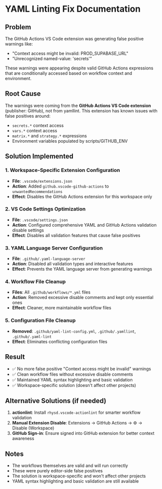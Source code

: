 # YAML Linting Fix Documentation

## Problem
The GitHub Actions VS Code extension was generating false positive warnings like:
- "Context access might be invalid: PROD_SUPABASE_URL"
- "Unrecognized named-value: 'secrets'"

These warnings were appearing despite valid GitHub Actions expressions that are conditionally accessed based on workflow context and environment.

## Root Cause
The warnings were coming from the **GitHub Actions VS Code extension** (publisher: GitHub), not from yamllint. This extension has known issues with false positives around:
- `secrets.*` context access
- `vars.*` context access  
- `matrix.*` and `strategy.*` expressions
- Environment variables populated by scripts/GITHUB_ENV

## Solution Implemented

### 1. Workspace-Specific Extension Configuration
- **File**: `.vscode/extensions.json`
- **Action**: Added `github.vscode-github-actions` to `unwantedRecommendations`
- **Effect**: Disables the GitHub Actions extension for this workspace only

### 2. VS Code Settings Optimization
- **File**: `.vscode/settings.json`
- **Action**: Configured comprehensive YAML and GitHub Actions validation disable settings
- **Effect**: Disables all validation features that cause false positives

### 3. YAML Language Server Configuration
- **File**: `.github/.yaml-language-server`
- **Action**: Disabled all validation types and interactive features
- **Effect**: Prevents the YAML language server from generating warnings

### 4. Workflow File Cleanup
- **Files**: All `.github/workflows/*.yml` files
- **Action**: Removed excessive disable comments and kept only essential ones
- **Effect**: Cleaner, more maintainable workflow files

### 5. Configuration File Cleanup
- **Removed**: `.github/yaml-lint-config.yml`, `.github/.yamllint`, `.github/.yaml-lint`
- **Effect**: Eliminates conflicting configuration files

## Result
- ✅ No more false positive "Context access might be invalid" warnings
- ✅ Clean workflow files without excessive disable comments
- ✅ Maintained YAML syntax highlighting and basic validation
- ✅ Workspace-specific solution (doesn't affect other projects)

## Alternative Solutions (if needed)
1. **actionlint**: Install `rhysd.vscode-actionlint` for smarter workflow validation
2. **Manual Extension Disable**: Extensions → GitHub Actions → ⚙️ → Disable (Workspace)
3. **GitHub Sign-in**: Ensure signed into GitHub extension for better context awareness

## Notes
- The workflows themselves are valid and will run correctly
- These were purely editor-side false positives
- The solution is workspace-specific and won't affect other projects
- YAML syntax highlighting and basic validation are still available
